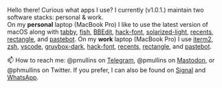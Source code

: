 Hello there! Curious what apps I use? I currently (v1.0.1.) maintain two software stacks: personal & work.  
On my **personal** laptop (MacBook Pro) I like to use the latest version of macOS along with [tabby](https://github.com/Eugeny/tabby), [fish](https://github.com/fish-shell/fish-shell), 
[BBEdit](https://www.barebones.com/products/bbedit/), [hack-font](https://sourcefoundry.org/hack/), [solarized-light](https://ethanschoonover.com/solarized/),
[recents](https://recentsapp.com/), [rectangle](https://github.com/rxhanson/Rectangle), and [pastebot](https://www.tapbots.com/pastebot/). 
On my **work** laptop (MacBook Pro) I use [iterm2](https://iterm2.com/), [zsh](https://www.zsh.org/),
[vscode](https://code.visualstudio.com/), [gruvbox-dark](https://github.com/morhetz/gruvbox-contrib), [hack-font]((https://sourcefoundry.org/hack/)),
[recents](https://recentsapp.com/), [rectangle](https://github.com/rxhanson/Rectangle), and [pastebot](https://www.tapbots.com/pastebot/). 

📫 How to reach me: @pmullins on [Telegram](https://telegram.org/), @pmullins on [Mastodon](https://masthead.social), or @phmullins on 
Twitter. If you prefer, I can also be found on [Signal](https://signal.org/download/) and [WhatsApp](https://www.whatsapp.com/).